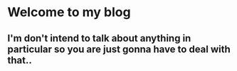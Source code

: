 # Welcome to my blog

## I'm don't intend to talk about anything in particular so you are just gonna have to deal with that..


